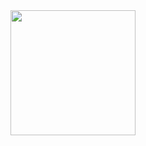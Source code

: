 <img src="[https://user-images.githubusercontent.com/link-to-your-image.png](https://github.com/user-attachments/assets/89408d43-c146-41eb-a9a2-40af109c9145)" width="200" height="200"/>

